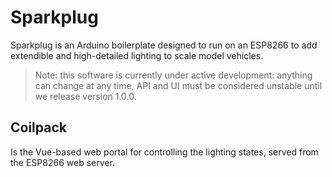 # Sparkplug

Sparkplug is an Arduino boilerplate designed to run on an ESP8266 to add extendible and high-detailed lighting to scale model vehicles.

> Note: this software is currently under active development: anything can change at any time, API and UI must be considered unstable until we release version 1.0.0.

## Coilpack

Is the Vue-based web portal for controlling the lighting states, served from the ESP8266 web server.
